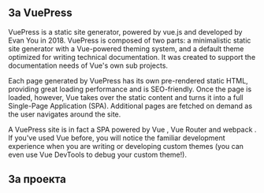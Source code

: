## За VuePress
VuePress is a static site generator, powered by vue.js and developed by Evan You in 2018. 
VuePress is composed of two parts: a minimalistic static site generator with a Vue-powered theming system, and a default theme optimized for writing technical documentation. It was created to support the documentation needs of Vue's own sub projects.

Each page generated by VuePress has its own pre-rendered static HTML, providing great loading performance and is SEO-friendly. Once the page is loaded, however, Vue takes over the static content and turns it into a full Single-Page Application (SPA). Additional pages are fetched on demand as the user navigates around the site.

A VuePress site is in fact a SPA powered by Vue , Vue Router and webpack . If you've used Vue before, you will notice the familiar development experience when you are writing or developing custom themes (you can even use Vue DevTools to debug your custom theme!).

## За проекта

